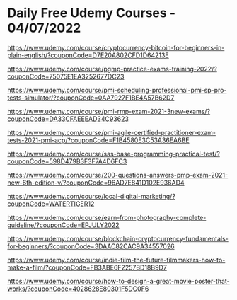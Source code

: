# Daily Free Udemy Courses - 04/07/2022

https://www.udemy.com/course/cryptocurrency-bitcoin-for-beginners-in-plain-english/?couponCode=D7E20A802CFD1D64213E
https://www.udemy.com/course/pgmp-practice-exams-training-2022/?couponCode=75075E1EA3252677DC23
https://www.udemy.com/course/pmi-scheduling-professional-pmi-sp-pro-tests-simulator/?couponCode=0AA7927F1BE4A57B62D7
https://www.udemy.com/course/pmi-rmp-exam-2021-3new-exams/?couponCode=DA33CFAEEEAD34C93623
https://www.udemy.com/course/pmi-agile-certified-practitioner-exam-tests-2021-pmi-acp/?couponCode=F1B4580E3C53A36EA6BE
https://www.udemy.com/course/sas-base-programming-practical-test/?couponCode=598D479B3F3F7A4D6FC3
https://www.udemy.com/course/200-questions-answers-pmp-exam-2021-new-6th-edition-v/?couponCode=96AD7E841D102E936AD4
https://www.udemy.com/course/local-digital-marketing/?couponCode=WATERTIGER12
https://www.udemy.com/course/earn-from-photography-complete-guideline/?couponCode=EPJULY2022
https://www.udemy.com/course/blockchain-cryptocurrency-fundamentals-for-beginners/?couponCode=3DAAC82CAC9A34557026
https://www.udemy.com/course/indie-film-the-future-filmmakers-how-to-make-a-film/?couponCode=FB3ABE6F2257BD18B9D7
https://www.udemy.com/course/how-to-design-a-great-movie-poster-that-works/?couponCode=4028628E80301F5DC0F6
